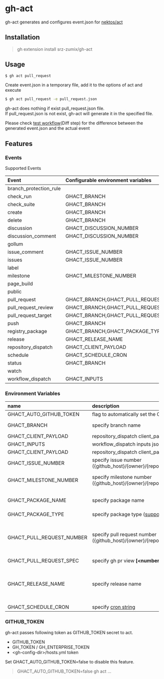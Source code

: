 # gh-act

gh-act generates and configures event.json for [nektos/act][]

## Installation

> gh extension install srz-zumix/gh-act

## Usage

```sh
$ gh act pull_request
```

Create event.json in a temporary file, add it to the options of act and execute

```sh
$ gh act pull_request -e pull_request.json
```

gh-act does nothing if exist pull_request.json file.  
If pull_request.json is not exist, gh-act will generate it in the specified file.

Please check [test workflow][](Diff step) for the difference between the generated event.json and the actual event

## Features

### Events

Supported Events

| Event                  | Configurable environment variables |
|:-----------------------|:-----------------------------------|
| branch_protection_rule |                                    |
| check_run              | GHACT_BRANCH                       |
| check_suite            | GHACT_BRANCH                       |
| create                 | GHACT_BRANCH                       |
| delete                 | GHACT_BRANCH                       |
| discussion             | GHACT_DISCUSSION_NUMBER            |
| discussion_comment     | GHACT_DISCUSSION_NUMBER            |
| gollum                 |                                    |
| issue_comment          | GHACT_ISSUE_NUMBER                 |
| issues                 | GHACT_ISSUE_NUMBER                 |
| label                  |                                    |
| milestone              | GHACT_MILESTONE_NUMBER             |
| page_build             |                                    |
| public                 |                                    |
| pull_request           | GHACT_BRANCH,GHACT_PULL_REQUEST_SPEC,GHACT_PULL_REQUEST_NUMBER |
| pull_request_review    | GHACT_BRANCH,GHACT_PULL_REQUEST_SPEC,GHACT_PULL_REQUEST_NUMBER |
| pull_request_target    | GHACT_BRANCH,GHACT_PULL_REQUEST_SPEC,GHACT_PULL_REQUEST_NUMBER |
| push                   | GHACT_BRANCH                       |
| registry_package       | GHACT_BRANCH,GHACT_PACKAGE_TYPE,GHACT_PACKAGE_TYPE |
| release                | GHACT_RELEASE_NAME                 |
| repository_dispatch    | GHACT_CLIENT_PAYLOAD               |
| schedule               | GHACT_SCHEDULE_CRON                |
| status                 | GHACT_BRANCH                       |
| watch                  |                                    |
| workflow_dispatch      | GHACT_INPUTS                       |

### Environment Variables

| name                       | description                                                                            | default                |
|:---------------------------|:---------------------------------------------------------------------------------------|:-----------------------|
| GHACT_AUTO_GITHUB_TOKEN    | flag to automatically set the GITHUB_TOKEN secret                                      | true                   |
| GHACT_BRANCH               | specify branch name                                                                    | current branch         |
| GHACT_CLIENT_PAYLOAD       | repository_dispatch client_payload json string                                         | null                   |
| GHACT_INPUTS               | workflow_dispatch inputs json string                                                   | null                   |
| GHACT_CLIENT_PAYLOAD       | repository_dispatch client_payload json string                                         | null                   |
| GHACT_ISSUE_NUMBER         | specify issue number ({github_host}/{owner}/{repo}/issues/{__number__})           | last issue number      |
| GHACT_MILESTONE_NUMBER     | specify milestone number ({github_host}/{owner}/{repo}/milestone/{__number__})    | last milestone number  |
| GHACT_PACKAGE_NAME         | specify package name                                                                   | first package name     |
| GHACT_PACKAGE_TYPE         | specify package type ([supported package_type][])                                      | container              |
| GHACT_PULL_REQUEST_NUMBER  | specify pull request number ({github_host}/{owner}/{repo}/pull/{__number__})      | gh pr view --json number --jq .number |
| GHACT_PULL_REQUEST_SPEC    | specify gh pr view __[\<number\> \| \<url\> \| \<branch\>]__                           |                        |
| GHACT_RELEASE_NAME         | specify release name                                                                   | gh release list -L 1 --exclude-drafts |
| GHACT_SCHEDULE_CRON        | specify [cron string][]                                                                | 0 0 * * *              |

### GITHUB_TOKEN

gh-act passes following token as GITHUB_TOKEN secret to act.

* GITHUB_TOKEN
* GH_TOKEN / GH_ENTERPRISE_TOKEN
* \<gh-config-dir\>/hosts.yml token

Set GHACT_AUTO_GITHUB_TOKEN=false to disable this feature.

> GHACT_AUTO_GITHUB_TOKEN=false gh act ...

[act]:https://github.com/nektos/act
[nektos/act]:https://github.com/nektos/act
[test workflow]:https://github.com/srz-zumix/gh-act/actions/workflows/main.yml
[cron string]:https://pubs.opengroup.org/onlinepubs/9699919799/utilities/crontab.html#tag_20_25_07
[supported package_type]:https://docs.github.com/ja/rest/packages#list-packages-for-an-organization
